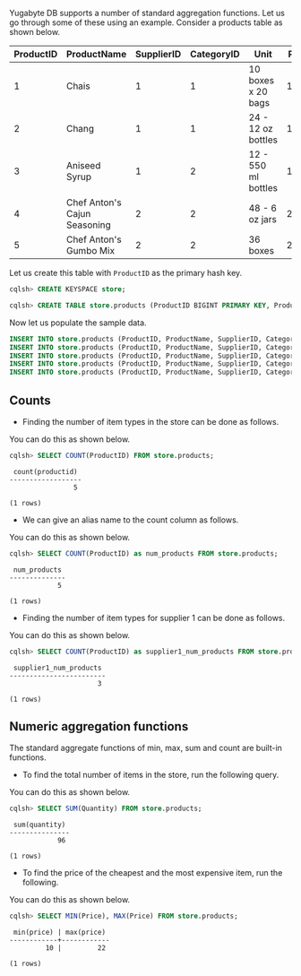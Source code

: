 

Yugabyte DB supports a number of standard aggregation functions. Let us go through some of these using an example. Consider a products table as shown below.

| ProductID | ProductName          | SupplierID | CategoryID | Unit | Price | Quantity
| ---       | ---                  | ---        | ---        | ---  | --- | ---
| 1 | Chais                        | 1 | 1 | 10 boxes x 20 bags  | 18    | 25
| 2 | Chang                        | 1 | 1 | 24 - 12 oz bottles  | 19    | 12
| 3 | Aniseed Syrup                | 1 | 2 | 12 - 550 ml bottles | 10    | 10
| 4 | Chef Anton's Cajun Seasoning | 2 | 2 | 48 - 6 oz jars      | 22    | 9
| 5 | Chef Anton's Gumbo Mix       | 2 | 2 | 36 boxes            | 21.35 | 40


Let us create this table with `ProductID` as the primary hash key.

```sql
cqlsh> CREATE KEYSPACE store;
```

```sql
cqlsh> CREATE TABLE store.products (ProductID BIGINT PRIMARY KEY, ProductName VARCHAR, SupplierID INT, CategoryID INT, Unit TEXT, Price FLOAT, Quantity INT);
```

Now let us populate the sample data.

```sql
INSERT INTO store.products (ProductID, ProductName, SupplierID, CategoryID, Unit, Price, Quantity) VALUES (1, 'Chais', 1, 1, '10 boxes x 20 bags', 18, 25);
INSERT INTO store.products (ProductID, ProductName, SupplierID, CategoryID, Unit, Price, Quantity) VALUES (2, 'Chang', 1, 1, '24 - 12 oz bottles', 19, 12);
INSERT INTO store.products (ProductID, ProductName, SupplierID, CategoryID, Unit, Price, Quantity) VALUES (3, 'Aniseed Syrup', 1, 2, '12 - 550 ml bottles', 10, 10);
INSERT INTO store.products (ProductID, ProductName, SupplierID, CategoryID, Unit, Price, Quantity) VALUES (4, 'Chef Anton''s Cajun Seasoning', 2, 2, '48 - 6 oz jars', 22, 9);
INSERT INTO store.products (ProductID, ProductName, SupplierID, CategoryID, Unit, Price, Quantity) VALUES (5, 'Chef Anton''s Gumbo Mix', 2, 2, '36 boxes', 21.35, 40);
```


## Counts

- Finding the number of item types in the store can be done as follows.

You can do this as shown below.

```sql
cqlsh> SELECT COUNT(ProductID) FROM store.products;
```

```
 count(productid)
------------------
                5

(1 rows)
```

- We can give an alias name to the count column as follows.

You can do this as shown below.

```sql
cqlsh> SELECT COUNT(ProductID) as num_products FROM store.products;
```

```
 num_products
--------------
            5

(1 rows)
```


- Finding the number of item types for supplier 1 can be done as follows.

You can do this as shown below.

```sql
cqlsh> SELECT COUNT(ProductID) as supplier1_num_products FROM store.products WHERE SupplierID=1;
```

```
 supplier1_num_products
------------------------
                      3

(1 rows)
```


## Numeric aggregation functions

The standard aggregate functions of min, max, sum and count are built-in functions.

- To find the total number of items in the store, run the following query.

You can do this as shown below.

```sql
cqlsh> SELECT SUM(Quantity) FROM store.products;
```

```
 sum(quantity)
---------------
            96

(1 rows)
```

- To find the price of the cheapest and the most expensive item, run the following.

You can do this as shown below.

```sql
cqlsh> SELECT MIN(Price), MAX(Price) FROM store.products;
```

```
 min(price) | max(price)
------------+------------
         10 |         22

(1 rows)
```
